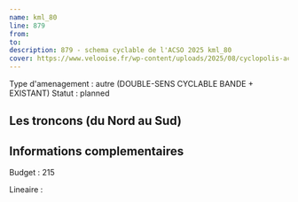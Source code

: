 ```yaml
---
name: kml_80 
line: 879
from: 
to:  
description: 879 - schema cyclable de l'ACSO 2025 kml_80 
cover: https://www.velooise.fr/wp-content/uploads/2025/08/cyclopolis-acso-879.jpg
---
```

Type d'amenagement : autre (DOUBLE-SENS CYCLABLE BANDE + EXISTANT)
Statut : planned
## Les troncons (du Nord au Sud)

## Informations complementaires

Budget  : 215 

Lineaire :

